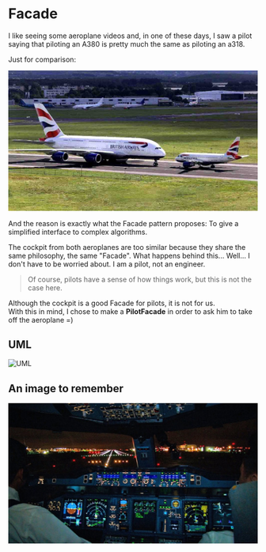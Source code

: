 # Facade
I like seeing some aeroplane videos and, in one of these days, I saw a pilot saying that piloting an A380 is pretty much the same as piloting an a318.

Just for comparison:

![a380 vs a318](/img/comparison.jpg)

And the reason is exactly what the Facade pattern proposes: To give a simplified interface to complex algorithms.

The cockpit from both aeroplanes are too similar because they share the same philosophy, the same "Facade". What happens behind this... Well... I don't have to be worried about. I am a pilot, not an engineer.

> Of course, pilots have a sense of how things work, but this is not the case here.

Although the cockpit is a good Facade for pilots, it is not for us.  
With this in mind, I chose to make a **PilotFacade** in order to ask him to take off the aeroplane =)

## UML
![UML](https://upload.wikimedia.org/wikipedia/commons/9/96/W3sDesign_Facade_Design_Pattern_UML.jpg)

## An image to remember
![A380 cockpit](/img/a380.jpg)